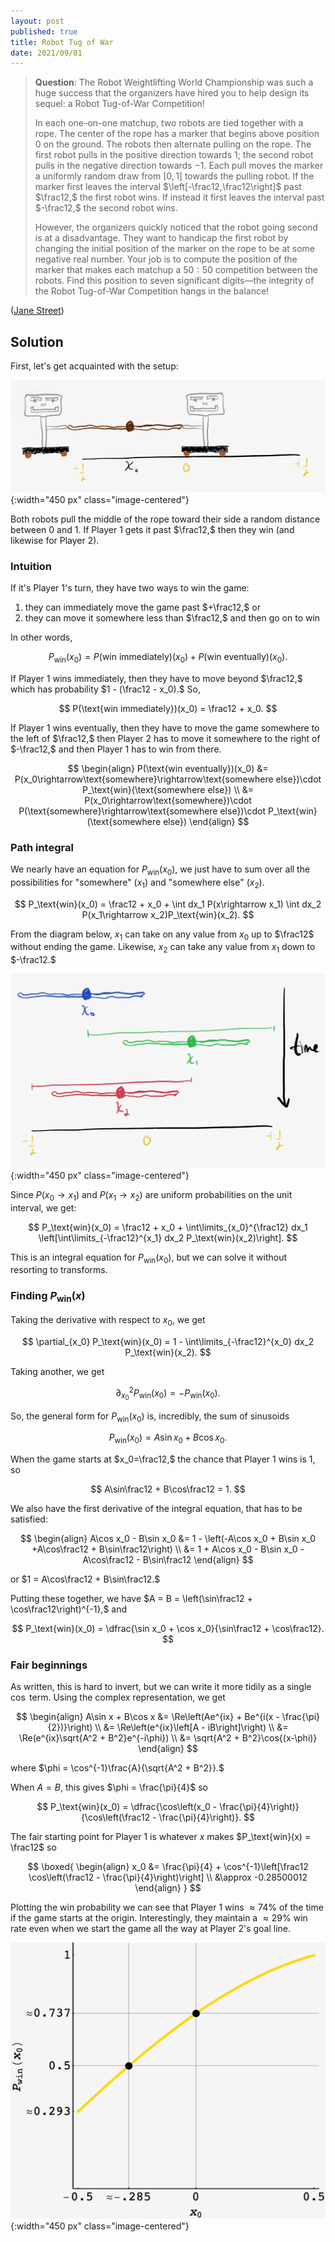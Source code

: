 ```yaml
---
layout: post
published: true
title: Robot Tug of War
date: 2021/09/01
---
```


>**Question**: The Robot Weightlifting World Championship was such a huge success that the organizers have hired you to help design its sequel: a Robot Tug-of-War Competition!
>
>In each one-on-one matchup, two robots are tied together with a rope. The center of the rope has a marker that begins above position 0 on the ground. The robots then alternate pulling on the rope. The first robot pulls in the positive direction towards 1; the second robot pulls in the negative direction towards $-1.$ Each pull moves the marker a uniformly random draw from $\left[0,1\right]$ towards the pulling robot. If the marker first leaves the interval $\left[-\frac12,\frac12\right]$ past $\frac12,$ the first robot wins. If instead it first leaves the interval past $-\frac12,$ the second robot wins.
>
>However, the organizers quickly noticed that the robot going second is at a disadvantage. They want to handicap the first robot by changing the initial position of the marker on the rope to be at some negative real number. Your job is to compute the position of the marker that makes each matchup a $50:50$ competition between the robots. Find this position to seven significant digits—the integrity of the Robot Tug-of-War Competition hangs in the balance!

<!--more-->

([Jane Street](https://www.janestreet.com/puzzles/robot-tug-of-war-index/))

## Solution

First, let's get acquainted with the setup:

![](/img/2021-08-28-tug-of-war-diagram.png){:width="450 px" class="image-centered"}

Both robots pull the middle of the rope toward their side a random distance between $0$ and $1.$ If Player 1 gets it past $\frac12,$ then they win (and likewise for Player 2). 

<!-- This means that each player has the potential to end the game in one turn (since $\frac12 - \left(-\frac12\right) = 1$).  -->

### Intuition

If it's Player 1's turn, they have two ways to win the game:

1. they can immediately move the game past $+\frac12,$ or
2. they can move it somewhere less than $\frac12,$ and then go on to win

In other words,

$$
P_\text{win}(x_0) = P(\text{win immediately})(x_0) + P(\text{win eventually})(x_0).
$$

If Player 1 wins immediately, then they have to move beyond $\frac12,$ which has probability $1 - (\frac12 - x_0).$ So,

$$
P(\text{win immediately})(x_0) = \frac12 + x_0.
$$

If Player 1 wins eventually, then they have to move the game somewhere to the left of $\frac12,$ then Player 2 has to move it somewhere to the right of $-\frac12,$ and then Player 1 has to win from there. 

$$
\begin{align}
P(\text{win eventually})(x_0) &= P(x_0\rightarrow\text{somewhere}\rightarrow\text{somewhere else})\cdot P_\text{win}(\text{somewhere else}) \\
&= P(x_0\rightarrow\text{somewhere})\cdot P(\text{somewhere}\rightarrow\text{somewhere else})\cdot P_\text{win}(\text{somewhere else})
\end{align}
$$

### Path integral

We nearly have an equation for $P_\text{win}(x_0),$ we just have to sum over all the possibilities for $\text{"somewhere"}$ ($x_1$) and $\text{"somewhere else"}$ ($x_2$).

$$
P_\text{win}(x_0) = \frac12 + x_0 + \int dx_1 P(x\rightarrow x_1) \int dx_2 P(x_1\rightarrow x_2)P_\text{win}(x_2).
$$

From the diagram below, $x_1$ can take on any value from $x_0$ up to $\frac12$ without ending the game. Likewise, $x_2$ can take any value from $x_1$ down to $-\frac12.$ 

![](/img/2021-08-28-tug-of-war-integration-bounds.png){:width="450 px" class="image-centered"}

Since $P(x_0\rightarrow x_1)$ and $P(x_1\rightarrow x_2)$ are uniform probabilities on the unit interval, we get:

$$
P_\text{win}(x_0) = \frac12 + x_0 + \int\limits_{x_0}^{\frac12} dx_1 \left[\int\limits_{-\frac12}^{x_1} dx_2 P_\text{win}(x_2)\right].
$$

This is an integral equation for $P_\text{win}(x_0),$ but we can solve it without resorting to transforms.

### Finding $P_\text{win}(x)$

Taking the derivative with respect to $x_0,$ we get

$$
\partial_{x_0} P_\text{win}(x_0) = 1 - \int\limits_{-\frac12}^{x_0} dx_2 P_\text{win}(x_2).
$$

Taking another, we get

$$
\partial_{x_0}^2 P_\text{win}(x_0) = - P_\text{win}(x_0).
$$

So, the general form for $P_\text{win}(x_0)$ is, incredibly, the sum of sinusoids

$$
P_\text{win}(x_0) = A\sin x_0 + B\cos x_0.
$$

When the game starts at $x_0=\frac12,$ the chance that Player 1 wins is $1,$ so 

$$
A\sin\frac12 + B\cos\frac12 = 1.
$$

We also have the first derivative of the integral equation, that has to be satisfied:

$$
\begin{align}
A\cos x_0 - B\sin x_0 &= 1 - \left(-A\cos x_0 + B\sin x_0 +A\cos\frac12 + B\sin\frac12\right) \\
&= 1 + A\cos x_0 - B\sin x_0 - A\cos\frac12 - B\sin\frac12
\end{align}
$$

or $1 = A\cos\frac12 + B\sin\frac12.$

Putting these together, we have $A = B = \left(\sin\frac12 + \cos\frac12\right)^{-1},$ and

$$
P_\text{win}(x_0) = \dfrac{\sin x_0 + \cos x_0}{\sin\frac12 + \cos\frac12}.
$$

### Fair beginnings

As written, this is hard to invert, but we can write it more tidily as a single $\cos$ term. Using the complex representation, we get

$$
\begin{align}
A\sin x + B\cos x &= \Re\left(Ae^{ix} + Be^{i(x - \frac{\pi}{2})}\right) \\ 
&= \Re\left(e^{ix}\left[A - iB\right]\right) \\
&= \Re(e^{ix}\sqrt{A^2 + B^2}e^{-i\phi}) \\
&= \sqrt{A^2 + B^2}\cos{(x-\phi)}
\end{align}
$$

where $\phi = \cos^{-1}\frac{A}{\sqrt{A^2 + B^2}}.$

When $A=B,$ this gives $\phi = \frac{\pi}{4}$ so

$$
P_\text{win}(x_0) = \dfrac{\cos\left(x_0 - \frac{\pi}{4}\right)}{\cos\left(\frac12 - \frac{\pi}{4}\right)}.
$$

The fair starting point for Player 1 is whatever $x$ makes $P_\text{win}(x) = \frac12$ so

$$
\boxed{
\begin{align}
x_0 &= \frac{\pi}{4} + \cos^{-1}\left[\frac12 \cos\left(\frac12 - \frac{\pi}{4}\right)\right] \\
&\approx -0.28500012
\end{align}
}
$$

Plotting the win probability we can see that Player 1 wins $\approx 74\%$ of the time if the game starts at the origin. Interestingly, they maintain a $\approx 29\%$ win rate even when we start the game all the way at Player 2's goal line.

![](/img/2021-08-28-js-tug-of-war.png){:width="450 px" class="image-centered"}

<br>
